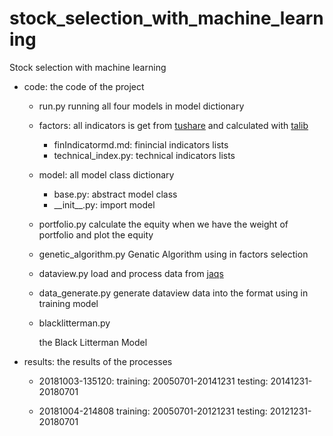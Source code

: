 # stock_selection_with_machine_learning
Stock selection with machine learning 

* code:
  the code of the project

  * run.py 
    running all four models in model dictionary

  * factors:
    all indicators is get from [tushare](https://tushare.pro/) and calculated with [talib](https://github.com/mrjbq7/ta-lib)
    * finIndicatormd.md: finincial indicators lists
    * technical_index.py: technical indicators lists

  * model:
    all model class dictionary
    * base.py: abstract model class
    * \_\_init\_\_.py: import model

  * portfolio.py
    calculate the equity when we have the weight of portfolio and plot the equity

  * genetic_algorithm.py
    Genatic Algorithm using in factors selection

  * dataview.py
    load and process data from [jaqs](https://github.com/quantOS-org/JAQS)

  * data_generate.py
    generate dataview data into the format using in training model

  * blacklitterman.py

    the Black Litterman Model 

* results:
  the results of the processes

  * 20181003-135120:
    training: 20050701-20141231
    testing: 20141231-20180701

  * 20181004-214808
    training: 20050701-20121231
    testing: 20121231-20180701